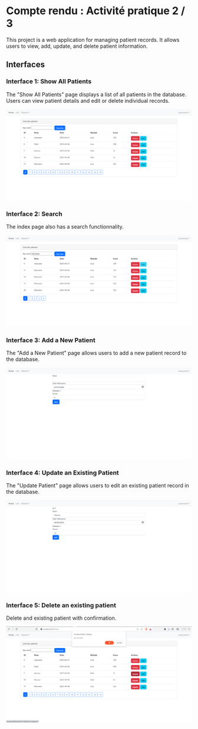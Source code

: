 # Compte rendu : Activité pratique 2 / 3 

This project is a web application for managing patient records. It allows users to view, add, update, and delete patient information.

## Interfaces


### Interface 1: Show All Patients

The "Show All Patients" page displays a list of all patients in the database. Users can view patient details and edit or delete individual records.

![Show All Patients](/images/index_3.png)

### Interface 2: Search

The index page also has a search functionnality.

![Show All Patients](/images/index_search.png)

### Interface 3: Add a New Patient

The "Add a New Patient" page allows users to add a new patient record to the database.

![Add a New Patient](/images/add_normal.png)

### Interface 4: Update an Existing Patient

The "Update Patient" page allows users to edit an existing patient record in the database.

![Update an Existing Patient](/images/edit_normal.png)

### Interface 5: Delete an existing patient

Delete and existing patient with confirmation.

![Normal user](/images/delete_normal.png)

